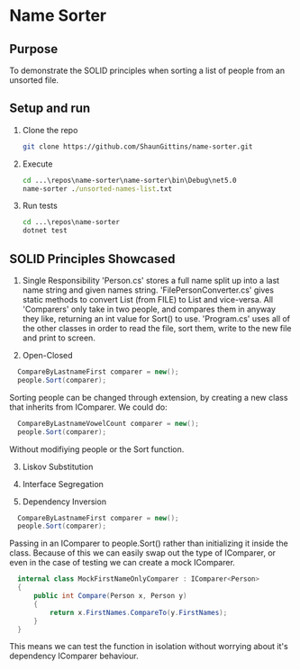 # Name Sorter

## Purpose
To demonstrate the SOLID principles when sorting a list of people from an unsorted file.

## Setup and run

1. Clone the repo
   ```sh
   git clone https://github.com/ShaunGittins/name-sorter.git
   ```
2. Execute
   ```cmd
   cd ...\repos\name-sorter\name-sorter\bin\Debug\net5.0
   name-sorter ./unsorted-names-list.txt
   ```
3. Run tests
   ```cmd
   cd ...\repos\name-sorter
   dotnet test
   ```
   
## SOLID Principles Showcased

1. Single Responsibility
'Person.cs' stores a full name split up into a last name string and given names string.
'FilePersonConverter.cs' gives static methods to convert List<string> (from FILE) to List<Person> and vice-versa.
All 'Comparers' only take in two people, and compares them in anyway they like, returning an int value for Sort() to use.
'Program.cs' uses all of the other classes in order to read the file, sort them, write to the new file and print to screen.

2. Open-Closed
```C#
  CompareByLastnameFirst comparer = new();
  people.Sort(comparer);
```
Sorting people can be changed through extension, by creating a new class that inherits from IComparer.
We could do:
```C#
  CompareByLastnameVowelCount comparer = new();
  people.Sort(comparer);
```
Without modifiying people or the Sort function.

3. Liskov Substitution


4. Interface Segregation


5. Dependency Inversion
```C#
  CompareByLastnameFirst comparer = new();
  people.Sort(comparer);
```
Passing in an IComparer to people.Sort() rather than initializing it inside the class.
Because of this we can easily swap out the type of IComparer, or even in the case of testing we can create a mock IComparer.
```C#
  internal class MockFirstNameOnlyComparer : IComparer<Person>
  {
      public int Compare(Person x, Person y)
      {
          return x.FirstNames.CompareTo(y.FirstNames);
      }
  }
```
This means we can test the function in isolation without worrying about it's dependency IComparer behaviour.
